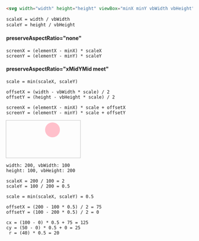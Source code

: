 ```html
<svg width="width" height="height" viewBox="minX minY vbWidth vbHeight"></svg>

scaleX = width / vbWidth
scaleY = height / vbHeight
```

#### preserveAspectRatio="none"

```
screenX = (elementX - minX) * scaleX
screenY = (elementY - minY) * scaleY
```

#### preserveAspectRatio="xMidYMid meet"

```
scale = min(scaleX, scaleY)

offsetX = (width - vbWidth * scale) / 2
offsetY = (height - vbHeight * scale) / 2

screenX = (elementX - minX) * scale + offsetX
screenY = (elementY - minY) * scale + offsetY
```

<svg width="200" height="100" viewBox="0 0 100 200" style="box-shadow: 0px 0px 1px 1px rgba(0, 0, 0, .2);">
  <circle cx="100" cy="50" r="40" fill="pink" />
</svg>

```
width: 200, vbWidth: 100
height: 100, vbHeight: 200

scaleX = 200 / 100 = 2
scaleY = 100 / 200 = 0.5

scale = min(scaleX, scaleY) = 0.5

offsetX = (200 - 100 * 0.5) / 2 = 75
offsetY = (100 - 200 * 0.5) / 2 = 0

cx = (100 - 0) * 0.5 + 75 = 125
cy = (50 - 0) * 0.5 + 0 = 25
 r = (40) * 0.5 = 20
```